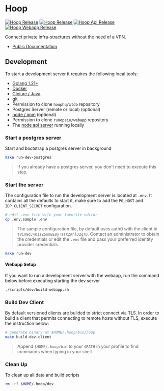 # Hoop

[![Hoop Release](https://img.shields.io/github/v/release/hoophq/hoopcli.svg?style=flat)](https://github.com/hoophq/hoop/actions/workflows/release.yml)
[![Hoop Release](https://github.com/hoophq/hoop/actions/workflows/release.yml/badge.svg)](https://github.com/hoophq/hoop/actions/workflows/release.yml)
[![Hoop Api Release](https://github.com/hoophq/api/actions/workflows/release.yml/badge.svg?branch=main)](https://github.com/hoophq/api/actions/workflows/release.yml)
[![Hoop Webapp Release](https://github.com/runopsio/webapp/actions/workflows/release.yml/badge.svg?branch=main)](https://github.com/runopsio/webapp/actions/workflows/release.yml)

Connect private infra-stractures without the need of a VPN.

- [Public Documentation](https://hoop.dev/docs)

## Development

To start a development server it requires the following local tools:

- [Golang 1.21+](https://go.dev/doc/install)
- [Docker](https://docs.docker.com/engine/install/)
- [Clojure / Java](https://clojure.org/guides/install_clojure)
- [git](https://git-scm.com/book/en/v2/Getting-Started-Installing-Git)
- Permission to clone `hoophq/xtdb` repository
- Postgres Server (remote or local) (optional)
- [node / npm](https://nodejs.org/en/download) (optional)
 - Permission to clone `runopsio/webapp` repository
- The [node api server](https://github.com/hoophq/api) running locally

### Start a postgres server

Start and bootstrap a postgres server in background

```sh
make run-dev-postgres
```

> If you already have a postgres server, you don't need to execute this step.

### Start the server

The configuration file to run the development server is located at `.env`. It contains all the defaults to start it, make sure to add the `PG_HOST` and `IDP_CLIENT_SECRET` configuration.

```sh
# edit .env file with your favorite editor
cp .env.sample .env
```

> The sample configuration file, by default uses auth0 with the client id `tViX9dJ4K1sZ5omBE8yTaTXZAnlJ2q7D`. Contact an administrator to obtain the credentials or edit the `.env` file and pass your preferred identity provider credentials.

```sh
make run-dev
```

#### Webapp Setup

If you want to run a development server with the webapp, run the command below before executing starting the dev server

```sh
./scripts/dev/build-webapp.sh
```

### Build Dev Client

By default versioned clients are builded to strict connect via TLS. In order to build a client that permits connecting to remote hosts without TLS, execute the instruction below:

```sh
# generate binary at $HOME/.hoop/bin/hoop
make build-dev-client
```

> Append `$HOME/.hoop/bin` to your `$PATH` in your profile to find commands when typing in your shell

### Clean Up

To clean up all data and build scripts

```sh
rm -rf $HOME/.hoop/dev
```

